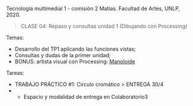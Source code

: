 Tecnología multimedial 1 - comisión 2 Matias. Facultad de Artes, UNLP, 2020.

> CLASE 04: Repaso y consultas unidad 1 (Dibujando con Processing)

Temas:
- Desarrollo del TP1 aplicando las funciones vistas;
- Consultas y dudas de la primer unidad;
- BONUS: artista visual con Processing: [Manoloide](http://manoloide.com)

Tareas:
- TRABAJO PRÁCTICO #1: Circulo cromático > ENTREGA 30/4
- - Espacio y modalidad de entrega en Colaboratorio3
